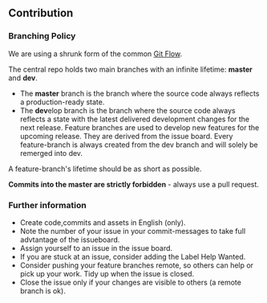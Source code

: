 ## Contribution
### Branching Policy
We are using a shrunk form of the common [Git Flow](https://www.git-tower.com/learn/git/ebook/en/desktop-gui/advanced-topics/git-flow).

The central repo holds two main branches with an infinite lifetime: **master** and **dev**.

* The **master** branch is the branch where the source code always reflects a production-ready state.
* The **dev**elop branch is the branch where the source code always reflects a state with the latest delivered development changes for the next release.
Feature branches are used to develop new features for the upcoming release. They are derived from the issue board. Every feature-branch is always created from the dev branch and will solely be remerged into dev.

A feature-branch's lifetime should be as short as possible.

**Commits into the master are strictly forbidden** - always use a pull request.

### Further information
* Create code,commits and assets in English (only).
* Note the number of your issue in your commit-messages to take full advtantage of the issueboard.
* Assign yourself to an issue in the issue board.
* If you are stuck at an issue, consider adding the Label Help Wanted.
* Consider pushing your feature branches remote, so others can help or pick up your work. Tidy up when the issue is closed.
* Close the issue only if your changes are visible to others (a remote branch is ok). 
